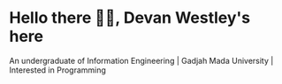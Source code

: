 # Hello there 🙌🏻, Devan Westley's here

An undergraduate of Information Engineering | Gadjah Mada University | Interested in Programming
